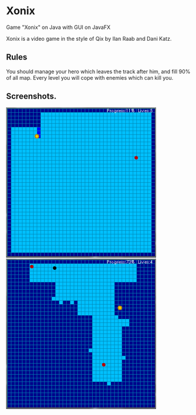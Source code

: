 # Xonix
Game "Xonix" on Java with GUI on JavaFX


Xonix is a video game in the style of Qix by Ilan Raab and Dani Katz.

## Rules
You should manage your hero which leaves the track after him, and fill 90% of all map.
Every level you will cope with enemies which can kill you.

## Screenshots.
![alt text](https://github.com/AlexPentagon/MyStudyJavaProject/blob/master/DemonstrationPictures/x.PNG)
![alt text](https://github.com/AlexPentagon/MyStudyJavaProject/blob/master/DemonstrationPictures/x2.PNG)

